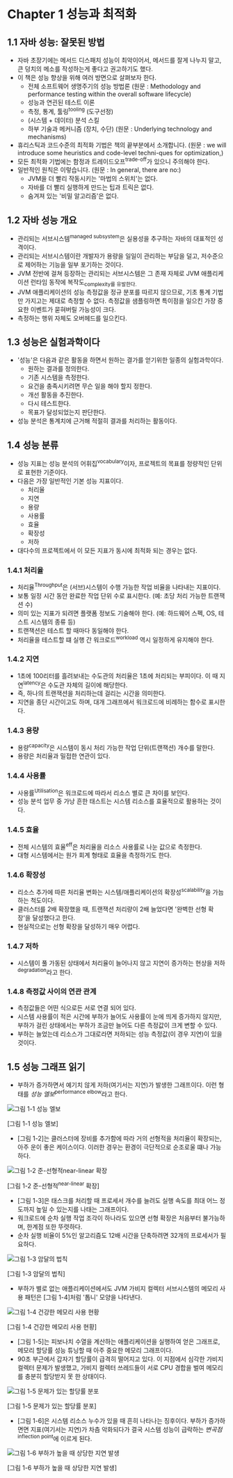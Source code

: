 # Chapter 1 성능과 최적화

## 1.1 자바 성능: 잘못된 방법

- 자바 초장기에는 메서드 디스패치 성능이 최악이어서, 메서드를 잘게 나누지 말고, 큰 덩치의 메소를 작성하는게 좋다고 권고하기도 했다.
- 이 책은 성능 향상을 위해 여러 방면으로 살펴보자 한다.
  - 전체 소프트웨어 생명주기의 성능 방법론 (원문 : Methodology and performance testing within the overall software lifecycle)
  - 성능과 연괸된 테스트 이론
  - 측정, 통계, 툴링<sup>tooling</sup> (도구선정)
  - (시스템 + 데이터) 분석 스킬
  - 하부 기술과 메커니즘 (장치, 수단) (원문 : Underlying technology and mechanisms)
- 휴리스틱과 코드수준의 최적화 기법은 책의 끝부분에서 소개합니다. (원문 : we will introduce some heuristics and code-level techni-ques for optimization,)
- 모든 최적화 기법에는 함정과 트레이드오프<sup>trade-off</sup>가 있으니 주의해야 한다.
- 일반적인 원칙은 이렇습니다. (원문 : In general, there are no:)
  - JVM을 더 빨리 작동시키는 '마법의 스위치'는 없다.
  - 자바를 더 빨리 실행하게 만드는 팁과 트릭은 없다.
  - 숨겨져 있는 '비밀 알고리즘'은 없다.
 
## 1.2 자바 성능 개요

- 관리되는 서브시스템<sup>managed subsystem</sup>은 실용성을 추구하는 자바의 대표적인 성격이다.
- 관리되는 서브시스템이란 개발자가 용량을 일일이 관리하는 부담을 덜고, 저수준으로 제어하는 기능을 일부 포기하는 것이다.
- JVM 전반에 걸쳐 등장하는 관리되는 서브시스템은 그 존재 자체로 JVM 애플리케이션 런타임 동작에 복작도<sub>complexity</sup>를 유발한다.
- JVM 애플리케이션의 성능 측정값을 정규 분포를 따르지 않으므로, 기초 통계 기법만 가지고는 제대로 측정할 수 없다. 측정값을 샘플링하면 특이점을 일으킨 가장 중요한 이벤트가 묻혀버릴 가능성이 크다.
- 측정하는 행위 자체도 오버헤드를 일으킨다.


## 1.3 성능은 실험과학이다

- '성능'은 다음과 같은 활동을 하면서 원하는 결가를 얻기위한 일종의 실험과학이다.
  - 원하는 결과를 정의한다.
  - 기존 시스템을 측정한다.
  - 요건을 충족시키려면 무슨 일을 해야 할지 정한다.
  - 개선 활동을 추진한다.
  - 다시 테스트한다.
  - 목표가 달성되었는지 판단한다.
- 성능 분석은 통계치에 근거해 적절히 결과를 처리하는 활동이다.


## 1.4 성능 분류

- 성능 지표는 성능 분석의 어휘집<sup>vocabulary</sup>이자, 프로젝트의 목표를 정량적인 단위로 표현한 기준이다.
- 다음은 가장 일반적인 기본 성능 지표이다.
  - 처리율
  - 지연
  - 용량
  - 사용률
  - 효율
  - 확장성
  - 저하
- 대다수의 프로젝트에서 이 모든 지표가 동시에 최적화 되는 경우는 없다.

### 1.4.1 처리율

- 처리율<sup>Throughput</sup>은 (서브)시스템이 수행 가능한 작업 비율을 나타내는 지표이다.
- 보통 일정 시간 동안 완료한 작업 단위 수로 표시한다. (예: 초당 처리 가능한 트랜잭션 수)
- 의미 있는 지표가 되려면 플랫폼 정보도 기술해야 한다. (예: 하드웨어 스펙, OS, 테스트 시스템의 종류 등)
- 트랜잭션은 테스트 할 때마다 동일해야 한다.
- 처리율을 테스트할 떄 실행 간 워크로드<sup>workload</sup> 역시 일정하게 유지해야 한다.


### 1.4.2 지연

- 1초에 100리터를 흘려보내는 수도관의 처리율은 1초에 처리되는 부피이다. 이 때 지연<sup>latency</sup>은 수도관 자체의 길이에 해당한다.
- 즉, 하나의 트랜잭션을 처리하는데 걸리는 시간을 의미한다.
- 지연을 종단 시간이고도 하며, 대개 그래프에서 워크로드에 비례하는 함수로 표시한다.


### 1.4.3 용량

- 용량<sup>capacity</sup>은 시스템이 동시 처리 가능한 작업 단위(트랜잭션) 개수를 말한다.
- 용량은 처리율과 밀접한 연관이 있다.
 
 
 
 ### 1.4.4 사용률
 
- 사용률<sup>Utilisation</sup>은 워크로드에 따라서 리소스 별로 큰 차이를 보인다.
- 성능 분석 업무 중 가낭 흔한 태스트는 시스템 리소스를 효율적으로 활용하는 것이다.


### 1.4.5 효율
 
 - 전체 시스템의 효율<sup>eff</sup>은 처리율을 리소스 사용률로 나눈 값으로 측정한다.
 - 대형 시스템에서는 원가 회계 형태로 효율을 측정하기도 한다.
 
 
 ### 1.4.6 확장성
 
 - 리소스 추가에 따른 처리율 변화는 시스템/애플리케이션의 확장성<sup>scalability</sup>을 가늠하는 척도이다.
 - 클러스터를 2배 확장했을 때, 트랜잭션 처리량이 2배 늘었다면 '완벽한 선형 확장'을 달성했다고 한다.
 - 현실적으로는 선형 확장을 달성하기 매우 어렵다.
 
 
 ### 1.4.7 저하
 
 - 시스템이 풀 가동된 상태에서 처리율이 늘어나지 않고 지연이 증가하는 현상을 저하<sup>degradation</sup>라고 한다.
 
 
 ### 1.4.8 측정값 사이의 연관 관계
 
 - 측정값들은 어떤 식으로든 서로 연결 되어 있다.
 - 시스템 사용률이 적은 시간에 부하가 늘어도 사용률이 눈에 띄게 증가하지 않지만, 부하가 걸린 상태에서는 부하가 조금만 늘어도 다른 측정값이 크게 변할 수 있다.
 - 부하는 늘었는데 리소스가 그대로라면 저하되는 성능 측정값(이 경우 지연)이 있을 것이다.
 
 ## 1.5 성능 그래프 읽기
 
 - 부하가 증가하면서 예기치 않게 저하(여기서는 지연)가 발생한 그래프이다. 이런 형태를 *성능 엘보*<sup>performance elbow</sup>라고 한다.
 
 ![그림 1-1 성능 엘보](./img/1_1.png)

 [그림 1-1 성능 엘보]
 
 
 - [그림 1-2]는 클러스터에 장비를 추가함에 따라 거의 선형적을 처리율이 확장되는, 아주 운이 좋은 케이스이다. 이러한 경우는 환경이 극단적으로 순조로울 떄나 가능하다.
 
 ![그림 1-2 준-선형적<sup>near-linear</sup> 확장](./img/1_2.png)
 
 [그림 1-2 준-선형적<sup>near-linear</sup> 확장]
 
 - [그림 1-3]은 태스크를 처리할 때 프로세서 개수를 늘려도 실행 속도를 최대 어느 정도까지 높일 수 있는지를 나태는 그래프이다.
 - 워크로드에 순차 실행 작업 조각이 하나라도 있으면 선형 확장은 처음부터 불가능하며, 한계점 또한 뚜렷하다.
 - 순차 실행 비율이 5%인 알고리즘도 12배 시간을 단축하려면 32개의 프로세서가 필요하다.
 
 ![그림 1-3 암달의 법칙](./img/1_3.png)
 
 [그림 1-3 암달의 법칙]
 
 - 부하가 별로 없는 애플리케이션에서도 JVM 가비지 컬렉터 서브시스템의 메모리 사용 패턴은 [그림 1-4]처럼 '톱니' 모양을 나타낸다.
 
 ![그림 1-4 건강한 메모리 사용 현황](./img/1_4.png)
 
 [그림 1-4 건강한 메모리 사용 현황]
 
 
 - [그림 1-5]는 피보나치 수열을 계산하는 애플리케이션을 실행하여 얻은 그래프로, 메모리 할당률 성능 튜닝할 때 아주 중요한 메모리 그래프이다.
 - 90초 부근에서 갑자기 할당률이 급격히 떨어지고 있다. 이 지점에서 심각한 가비지 컬렉터 문제가 발생했고, 가비지 컬렉터 쓰레드들이 서로 CPU 경합을 벌여 메모리를 충분히 할당받지 못 한 상태이다.
 
 ![그림 1-5 문제가 있는 할당률 분포](./img/1_5.PNG)
 
 [그림 1-5 문제가 있는 할당률 분포]
 
 - [그림 1-6]은 시스템 리소스 누수가 있을 때 흔히 나타나는 징후이다. 부하가 증가하면면 지표(여기서는 지연)가 차츰 악화되다가 결국 시스템 성능이 급락하는 *변곡점*<sup>inflection point</sup>에 이르게 된다.
 
 
 ![그림 1-6 부하가 높을 때 상당한 지연 발생](./img/1_6.png)
 
 [그림 1-6 부하가 높을 때 상당한 지연 발생]
